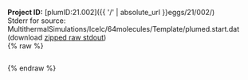 **Project ID:** [plumID:21.002]({{ '/' | absolute_url }}eggs/21/002/)  
Stderr for source:  MultithermalSimulations/IceIc/64molecules/Template/plumed.start.dat   
(download [zipped raw stdout](plumed.start.dat.plumed_master.stdout.txt.zip))  
{% raw %}
<pre>
</pre>
{% endraw %}
